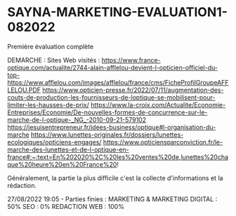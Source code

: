 # SAYNA-MARKETING-EVALUATION1-082022
Première évaluation complète

DEMARCHE : 
Sites Web visités : 
https://www.france-optique.com/actualite/2744-alain-afflelou-devient-l-opticien-officiel-du-top- 
https://www.afflelou.com/images/afflelou/france/cms/FicheProfilGroupeAFFLELOU.PDF 
https://www.opticien-presse.fr/2022/07/11/augmentation-des-couts-de-production-les-fournisseurs-de-loptique-se-mobilisent-pour-limiter-les-hausses-de-prix/ 
https://www.la-croix.com/Actualite/Economie-Entreprises/Economie/De-nouvelles-formes-de-concurrence-sur-le-marche-de-l-optique-_NG_-2010-09-21-579102 
https://jesuisentrepreneur.fr/idees-business/optique#l-organisation-du-marche 
https://www.lunettes-originales.fr/dossiers/lunettes-ecologiques/opticiens-engages/ 
https://www.opticiensparconviction.fr/le-marche-des-lunettes-et-de-l-optique-en-france#:~:text=En%202020%2C%20les%20ventes%20de,lunettes%20chaque%20heure%20en%20France%20! 

Généralement, la partie la plus difficile c'est la collecte d'informations et la rédaction. 

27/08/2022 19:05 - Parties finies : 
MARKETING & MARKETING DIGITAL : 50% 
SEO : 0% 
REDACTION WEB : 100% 

